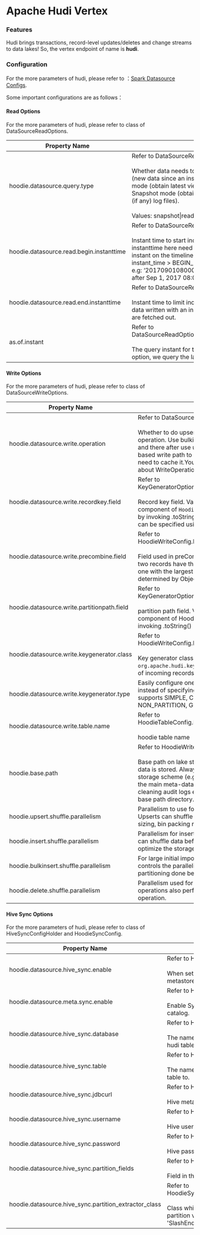 # Apache Hudi Vertex





### **Features**

Hudi brings transactions, record-level updates/deletes and change streams to data lakes! So, the vertex endpoint of name is **hudi**.






### **Configuration**

For the more parameters of hudi, please refer to ：[Spark Datasource Configs](https://hudi.apache.org/docs/basic_configurations#SPARK_DATASOURCE). 

Some important configurations are as follows：

#### Read Options

For the more parameters of hudi, please refer to class of DataSourceReadOptions.

| **Property Name** | Description                                                  | Require | **Default** |
| --------------- | ------------------------------------------------------------ | -------- | -------- |
| hoodie.datasource.query.type | Refer to DataSourceReadOptions.QUERY_TYPE.<br/><br/>Whether data needs to be read, in incremental mode (new data since an instantTime) (or) Read Optimized mode (obtain latest view, based on base files) (or) Snapshot mode (obtain latest view, by merging base and (if any) log files).<br/><br/>Values: snapshot\|read_optimized\|incremental |  | snapshot |
| hoodie.datasource.read.begin.instanttime | Refer to DataSourceReadOptions.BEGIN_INSTANTTIME.<br/><br/>Instant time to start incrementally pulling data from. The instanttime here need not necessarily correspond to an instant on the timeline. New data written with an instant_time > BEGIN_INSTANTTIME are fetched out. For e.g: ‘20170901080000’ will get all new data written after Sep 1, 2017 08:00AM. |  |   |
| hoodie.datasource.read.end.instanttime | Refer to DataSourceReadOptions.END_INSTANTTIME.<br/><br/>Instant time to limit incrementally fetched data to. New data written with an instant_time <= END_INSTANTTIME are fetched out. |  |             |
| as.of.instant | Refer to DataSourceReadOptions.TIME_TRAVEL_AS_OF_INSTANT.<br/><br/>The query instant for time travel. Without specified this option, we query the latest snapshot. |  |   |

#### Write Options

For the more parameters of hudi, please refer to class of DataSourceWriteOptions.

| Property Name                               | Description                                                  | Require | **Default**            |
| ------------------------------------------- | ------------------------------------------------------------ | ------- | ---------------------- |
| hoodie.datasource.write.operation           | Refer to DataSourceWriteOptions.OPERATION.<br/><br/>Whether to do upsert, insert or bulkinsert for the write operation. Use bulkinsert to load new data into a table, and there after use upsert/insert. bulk insert uses a disk based write path to scale to load large inputs without need to cache it.You also can refer to hudi source code about WriteOperationType. |         | upsert                 |
| hoodie.datasource.write.recordkey.field     | Refer to KeyGeneratorOptions.RECORDKEY_FIELD_NAME. <br/><br/>Record key field. Value to be used as the `recordKey` component of `HoodieKey`.Actual value will be obtained by invoking .toString() on the field value. Nested fields can be specified using the dot notation eg: `a.b.c` |         | uuid                   |
| hoodie.datasource.write.precombine.field    | Refer to HoodieWriteConfig.PRECOMBINE_FIELD_NAME.<br/><br/>Field used in preCombining before actual write. When two records have the same key value, we will pick the one with the largest value for the precombine field, determined by Object.compareTo(..). |         | ts                     |
| hoodie.datasource.write.partitionpath.field | Refer to KeyGeneratorOptions.PARTITIONPATH_FIELD_NAME.<br/><br/>partition path field. Value to be used at the partitionPath component of HoodieKey. Actual value ontained by invoking .toString() |         |                        |
| hoodie.datasource.write.keygenerator.class  | Refer to HoodieWriteConfig.KEYGENERATOR_CLASS_NAME.<br/><br/>Key generator class, that implements `org.apache.hudi.keygen.KeyGenerator` extract a key out of incoming records. |         |                        |
| hoodie.datasource.write.keygenerator.type   | Easily configure one the built-in key generators, instead of specifying the key generator class.Currently supports SIMPLE, COMPLEX, TIMESTAMP, CUSTOM, NON_PARTITION, GLOBAL_DELETE |         | SIMPLE                 |
| hoodie.datasource.write.table.name          | Refer to HoodieTableConfig.HOODIE_WRITE_TABLE_NAME_KEY.<br/><br/>hoodie table name |         |                        |
| hoodie.base.path                            | Refer to HoodieWriteConfig.BASE_PATH.<br/><br/>Base path on lake storage, under which all the table data is stored. Always prefix it explicitly with the storage scheme (e.g hdfs://, s3:// etc). Hudi stores all the main meta-data about commits, savepoints, cleaning audit logs etc in .hoodie directory under this base path directory. |         |                        |
| hoodie.upsert.shuffle.parallelism           | Parallelism to use for upsert operation on the table. Upserts can shuffle data to perform index lookups, file sizing, bin packing records optimally into file groups. |         | 200(hudi)<br/>32(rush) |
| hoodie.insert.shuffle.parallelism           | Parallelism for inserting records into the table. Inserts can shuffle data before writing to tune file sizes and optimize the storage layout. |         | 200(hudi)<br/>32(rush) |
| hoodie.bulkinsert.shuffle.parallelism       | For large initial imports using bulk_insert operation, controls the parallelism to use for sort modes or custom partitioning done before writing records to the table. |         | 200(hudi)<br/>32(rush) |
| hoodie.delete.shuffle.parallelism           | Parallelism used for “delete” operation. Delete operations also performs shuffles, similar to upsert operation. |         | 200(hudi)<br/>32(rush) |

#### Hive Sync Options

For the more parameters of hudi, please refer to class of HiveSyncConfigHolder and HoodieSyncConfig.

| Property Name                                         | Description                                                  | Require | **Default**                                                 |
| ----------------------------------------------------- | ------------------------------------------------------------ | ------- | ----------------------------------------------------------- |
| hoodie.datasource.hive_sync.enable                    | Refer to HiveSyncConfig.HIVE_SYNC_ENABLED.<br/><br/>When set to true, register/sync the table to Apache Hive metastore. |         | false                                                       |
| hoodie.datasource.meta.sync.enable                    | Refer to HoodieSyncConfig.META_SYNC_ENABLED.<br/><br/>Enable Syncing the Hudi Table with an external meta store or data catalog. |         | false                                                       |
| hoodie.datasource.hive_sync.database                  | Refer to HoodieSyncConfig.META_SYNC_DATABASE_NAME.<br/><br/>The name of the destination database that we should sync the hudi table to. |         | default                                                     |
| hoodie.datasource.hive_sync.table                     | Refer to HoodieSyncConfig.META_SYNC_TABLE_NAME.<br/><br/>The name of the destination table that we should sync the hudi table to. |         | unknown                                                     |
| hoodie.datasource.hive_sync.jdbcurl                   | Refer to HiveSyncConfig.HIVE_URL.<br/><br/>Hive metastore url |         | jdbc:hive2://localhost:10000                                |
| hoodie.datasource.hive_sync.username                  | Refer to HiveSyncConfig.HIVE_USER.<br/><br/>Hive user name to use |         | hive                                                        |
| hoodie.datasource.hive_sync.password                  | Refer to HiveSyncConfig.HIVE_PASS.<br/><br/>Hive password to use |         | Hive                                                        |
| hoodie.datasource.hive_sync.partition_fields          | Refer to  HoodieSyncConfig.META_SYNC_PARTITION_FIELDS.<br/><br/>Field in the table to use for determining hive partition columns. |         |                                                             |
| hoodie.datasource.hive_sync.partition_extractor_class | Refer to HoodieSyncConfig.META_SYNC_PARTITION_EXTRACTOR_CLASS.<br/><br/>Class which implements PartitionValueExtractor to extract the partition values, default 'SlashEncodedDayPartitionValueExtractor'. |         | org.apache.hudi.hive.SlashEncodedDayPartitionValueExtractor |





